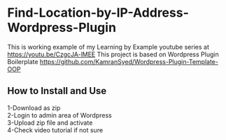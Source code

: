 # Find-Location-by-IP-Address-Wordpress-Plugin

This is working example of my Learning by Example youtube series at https://youtu.be/CzgcJA-lMEE
This project is based on Wordpress Plugin Boilerplate https://github.com/KamranSyed/Wordpress-Plugin-Template-OOP

<h2>How to Install and Use</h2>
1-Download as zip<br/>
2-Login to admin area of Wordpress<br/>
3-Upload zip file and activate<br/>
4-Check video tutorial if not sure<br/>


